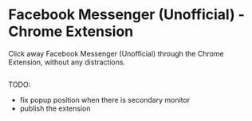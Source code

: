 # Facebook Messenger (Unofficial) - Chrome Extension
Click away Facebook Messenger (Unofficial) through the Chrome Extension, without any distractions.

<img src="" align="middle">

TODO:
- fix popup position when there is secondary monitor
- publish the extension


